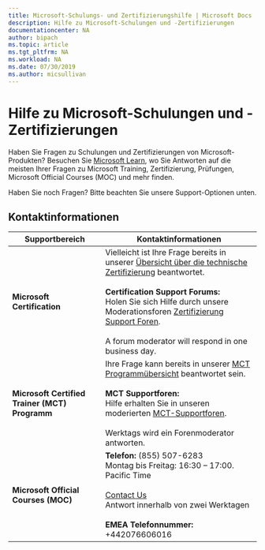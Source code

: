 ```yaml
---
title: Microsoft-Schulungs- und Zertifizierungshilfe | Microsoft Docs
description: Hilfe zu Microsoft-Schulungen und -Zertifizierungen
documentationcenter: NA
author: bipach
ms.topic: article
ms.tgt_pltfrm: NA
ms.workload: NA
ms.date: 07/30/2019
ms.author: micsullivan
---
```

# Hilfe zu Microsoft-Schulungen und -Zertifizierungen

Haben Sie Fragen zu Schulungen und Zertifizierungen von Microsoft-Produkten? Besuchen Sie [Microsoft Learn](/learn/certificationss/), wo Sie Antworten auf die meisten Ihrer Fragen zu Microsoft Training, Zertifizierung, Prüfungen, Microsoft Official Courses (MOC) und mehr finden.

Haben Sie noch Fragen? Bitte beachten Sie unsere Support-Optionen unten.

## Kontaktinformationen

| Supportbereich | Kontaktinformationen |
| ------------- | --- |
| **Microsoft Certification** | Vielleicht ist Ihre Frage bereits in unserer [Übersicht über die technische Zertifizierung](https://www.microsoft.com/de-de/learning/certification-overview.aspx) beantwortet. <br/><br/>  **Certification Support Forums:** <br/>Holen Sie sich Hilfe durch unsere Moderationsforen [Zertifizierung Support Foren](https://aka.ms/MCPForum).<br/><br/>  A forum moderator will respond in one business day. |
| **Microsoft Certified Trainer (MCT) Programm** | Ihre Frage kann bereits in unserer [MCT Programmübersicht](https://www.microsoft.com/de-de/learning/mct-certification.aspx) beantwortet sein.<br/><br/>  **MCT Supportforen:** <br/> Hilfe erhalten Sie in unseren moderierten [MCT-Supportforen](https://aka.ms/MCTForum).<br/><br/> Werktags wird ein Forenmoderator antworten. |
| **Microsoft Official Courses (MOC)** | **Telefon:** (855) 507-6283<br/> Montag bis Freitag: 16:30 – 17:00. Pacific Time<br/><br/> [Contact Us](https://support.microsoft.com/de-de/supportrequestform/a62bfdd8-695f-f1d0-3dbc-e42e79a78641?SL=en&SC=US) <br/> Antwort innerhalb von zwei Werktagen <br/><br/> **EMEA Telefonnummer:** +442076606016 |

